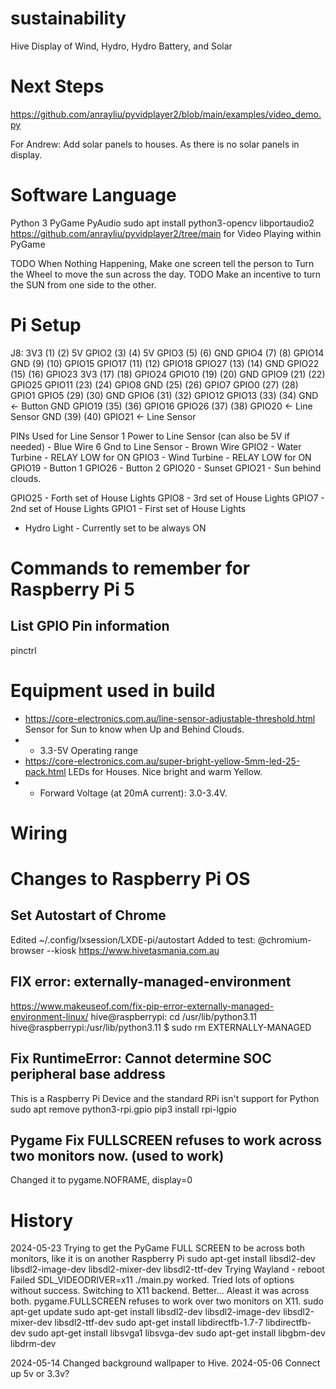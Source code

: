 # sustainability
Hive Display of Wind, Hydro, Hydro Battery, and Solar

# Next Steps
https://github.com/anrayliu/pyvidplayer2/blob/main/examples/video_demo.py

For Andrew:
Add solar panels to houses. As there is no solar panels in display.

# Software Language
Python 3
PyGame
PyAudio
sudo apt install python3-opencv
libportaudio2
https://github.com/anrayliu/pyvidplayer2/tree/main for Video Playing within PyGame

TODO When Nothing Happening, Make one screen tell the person to Turn the Wheel to move the sun across the day.
TODO Make an incentive to turn the SUN from one side to the other.

# Pi Setup
J8:
   3V3  (1) (2)  5V
 GPIO2  (3) (4)  5V
 GPIO3  (5) (6)  GND
 GPIO4  (7) (8)  GPIO14
   GND  (9) (10) GPIO15
GPIO17 (11) (12) GPIO18
GPIO27 (13) (14) GND
GPIO22 (15) (16) GPIO23
   3V3 (17) (18) GPIO24
GPIO10 (19) (20) GND
 GPIO9 (21) (22) GPIO25
GPIO11 (23) (24) GPIO8
   GND (25) (26) GPIO7
 GPIO0 (27) (28) GPIO1
 GPIO5 (29) (30) GND
 GPIO6 (31) (32) GPIO12
GPIO13 (33) (34) GND  <- Button GND
GPIO19 (35) (36) GPIO16 
GPIO26 (37) (38) GPIO20 <- Line Sensor
   GND (39) (40) GPIO21 <- Line Sensor

PINs Used for Line Sensor
1 Power to Line Sensor (can also be 5V if needed) - Blue Wire
6 Gnd to Line Sensor - Brown Wire
GPIO2 - Water Turbine - RELAY LOW for ON
GPIO3 - Wind Turbine - RELAY LOW for ON
GPIO19 - Button 1
GPIO26 - Button 2
GPIO20 - Sunset
GPIO21 - Sun behind clouds.

GPIO25 - Forth set of House Lights
GPIO8 - 3rd set of House Lights
GPIO7 - 2nd set of House Lights
GPIO1 - First set of House Lights

- Hydro Light - Currently set to be always ON


# Commands to remember for Raspberry Pi 5
## List GPIO Pin information
pinctrl


# Equipment used in build
* https://core-electronics.com.au/line-sensor-adjustable-threshold.html Sensor for Sun to know when Up and Behind Clouds.
* * 3.3-5V Operating range
* https://core-electronics.com.au/super-bright-yellow-5mm-led-25-pack.html LEDs for Houses. Nice bright and warm Yellow.
* * Forward Voltage (at 20mA current): 3.0-3.4V. 


# Wiring


# Changes to Raspberry Pi OS
## Set Autostart of Chrome
Edited ~/.config/lxsession/LXDE-pi/autostart
Added to test:
@chromium-browser --kiosk https://www.hivetasmania.com.au

## FIX error: externally-managed-environment
https://www.makeuseof.com/fix-pip-error-externally-managed-environment-linux/
hive@raspberrypi: cd /usr/lib/python3.11
hive@raspberrypi:/usr/lib/python3.11 $ sudo rm EXTERNALLY-MANAGED

## Fix RuntimeError: Cannot determine SOC peripheral base address
This is a Raspberry Pi Device and the standard RPi isn't support for Python
sudo apt remove python3-rpi.gpio
pip3 install rpi-lgpio

## Pygame Fix FULLSCREEN refuses to work across two monitors now. (used to work)
Changed it to pygame.NOFRAME, display=0


# History
2024-05-23 Trying to get the PyGame FULL SCREEN to be across both monitors, like it is on another Raspberry Pi
   sudo apt-get install libsdl2-dev libsdl2-image-dev libsdl2-mixer-dev libsdl2-ttf-dev
   Trying Wayland - reboot
   Failed
   SDL_VIDEODRIVER=x11 ./main.py worked.
   Tried lots of options without success. Switching to X11 backend.
   Better... Aleast it was across both.
   pygame.FULLSCREEN refuses to work over two monitors on X11.
   sudo apt-get update
   sudo apt-get install libsdl2-dev libsdl2-image-dev libsdl2-mixer-dev libsdl2-ttf-dev
   sudo apt-get install libdirectfb-1.7-7 libdirectfb-dev
   sudo apt-get install libsvga1 libsvga-dev
   sudo apt-get install libgbm-dev libdrm-dev

2024-05-14 Changed background wallpaper to Hive.
2024-05-06 Connect up 5v or 3.3v?
